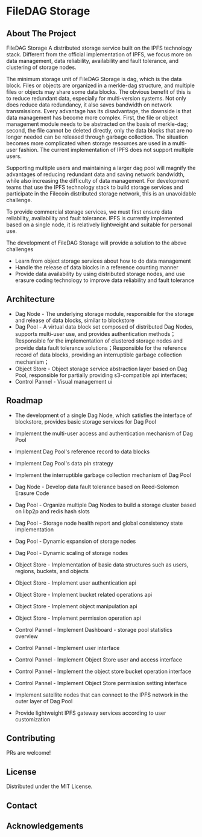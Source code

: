 # FileDAG Storage

<!-- ABOUT THE PROJECT -->
## About The Project
FileDAG Storage A distributed storage service built on the IPFS technology stack. Different from the official implementation of IPFS, we focus more on data management, data reliability, availability and fault tolerance, and clustering of storage nodes.
 
The minimum storage unit of FileDAG Storage is dag, which is the data block. Files or objects are organized in a merkle-dag structure, and multiple files or objects may share some data blocks. The obvious benefit of this is to reduce redundant data, especially for multi-version systems. Not only does reduce data redundancy, it also saves bandwidth on network transmissions.  Every advantage has its disadvantage, the downside is that data management has become more complex. First, the file or object management module needs to be abstracted on the basis of merkle-dag; second, the file cannot be deleted directly, only the data blocks that are no longer needed can be released through garbage collection. The situation becomes more complicated when storage resources are used in a multi-user fashion. The current implementation of IPFS does not support multiple users.

Supporting multiple users and maintaining a larger dag pool will magnify the advantages of reducing redundant data and saving network bandwidth, while also increasing the difficulty of data management. For development teams that use the IPFS technology stack to build storage services and participate in the Filecoin distributed storage network, this is an unavoidable challenge.

To provide commercial storage services, we must first ensure data reliability, availability and fault tolerance. IPFS is currently implemented based on a single node, it is relatively lightweight and suitable for personal use.

The development of FileDAG Storage will provide a solution to the above challenges
- Learn from object storage services about how to do data management
- Handle the release of data blocks in a reference counting manner
- Provide data availability by using distributed storage nodes, and use erasure coding technology to improve data reliability and fault tolerance
  


## Architecture

- Dag Node - The underlying storage module, responsible for the storage and release of data blocks, similar to blockstore
- Dag Pool - A virtual data block set composed of distributed Dag Nodes, supports multi-user use, and provides authentication methods；Responsible for the implementation of clustered storage nodes and provide data fault tolerance solutions；Responsible for the reference record of data blocks, providing an interruptible garbage collection mechanism；
- Object Store - Object storage service abstraction layer based on Dag Pool, responsible for partially providing s3-compatible api interfaces;
- Control Pannel - Visual management ui


## Roadmap

- The development of a single Dag Node, which satisfies the interface of blockstore, provides basic storage services for Dag Pool
- Implement the multi-user access and authentication mechanism of Dag Pool
- Implement Dag Pool's reference record to data blocks
- Implement Dag Pool's data pin strategy
- Implement the interruptible garbage collection mechanism of Dag Pool


- Dag Node - Develop data fault tolerance based on Reed-Solomon Erasure Code
- Dag Pool - Organize multiple Dag Nodes to build a storage cluster based on libp2p and redis hash slots
- Dag Pool - Storage node health report and global consistency state implementation
- Dag Pool - Dynamic expansion of storage nodes
- Dag Pool - Dynamic scaling of storage nodes



- Object Store - Implementation of basic data structures such as users, regions, buckets, and objects
- Object Store - Implement user authentication api
- Object Store - Implement bucket related operations api
- Object Store - Implement object manipulation api 
- Object Store - Implement permission operation api


- Control Pannel - Implement Dashboard - storage pool statistics overview 
- Control Pannel - Implement user interface
- Control Pannel - Implement Object Store user and access interface
- Control Pannel - Implement the object store bucket operation interface
- Control Pannel - Implement Object Store permission setting interface


- Implement satellite nodes that can connect to the IPFS network in the outer layer of Dag Pool
- Provide lightweight IPFS gateway services according to user customization



<!-- CONTRIBUTING -->
## Contributing

PRs are welcome!



<!-- LICENSE -->
## License

Distributed under the MIT License. 



<!-- CONTACT -->
## Contact




<!-- ACKNOWLEDGEMENTS -->
## Acknowledgements


